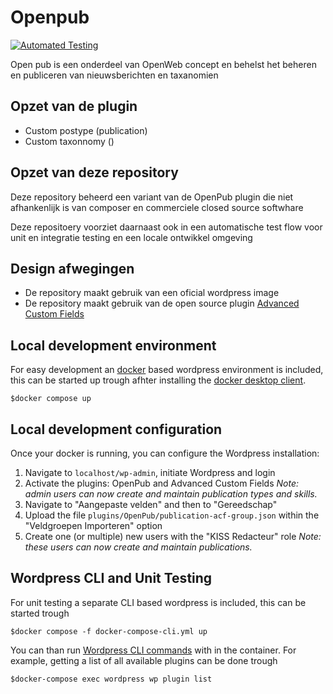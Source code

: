 # Openpub

[![Automated Testing](https://github.com/Klantinteractie-Servicesysteem/Openpub/actions/workflows/tests.yml/badge.svg)](https://github.com/Klantinteractie-Servicesysteem/Openpub/actions/workflows/tests.yml)

Open pub is een onderdeel van OpenWeb concept en behelst het beheren en publiceren van nieuwsberichten en taxanomien

## Opzet van de plugin

-   Custom postype (publication)
-   Custom taxonnomy ()

## Opzet van deze repository

Deze repository beheerd een variant van de OpenPub plugin die niet afhankenlijk is van composer en commerciele closed source softwhare

Deze repositoery voorziet daarnaast ook in een automatische test flow voor unit en integratie testing en een locale ontwikkel omgeving

## Design afwegingen

-   De repository maakt gebruik van een oficial wordpress image
-   De repository maakt gebruik van de open source plugin [Advanced Custom Fields](https://github.com/AdvancedCustomFields)

## Local development environment

For easy development an [docker](https://www.docker.com/) based wordpress environment is included, this can be started up trough afhter installing the [docker desktop client](https://docs.docker.com/desktop/).

```CLI
$docker compose up
```

## Local development configuration

Once your docker is running, you can configure the Wordpress installation:

1. Navigate to `localhost/wp-admin`, initiate Wordpress and login
2. Activate the plugins: OpenPub and Advanced Custom Fields
   _Note: admin users can now create and maintain publication types and skills._
3. Navigate to "Aangepaste velden" and then to "Gereedschap"
4. Upload the file `plugins/OpenPub/publication-acf-group.json` within the "Veldgroepen Importeren" option
5. Create one (or multiple) new users with the "KISS Redacteur" role
   _Note: these users can now create and maintain publications._

## Wordpress CLI and Unit Testing

For unit testing a separate CLI based wordpress is included, this can be started trough

```CLI
$docker compose -f docker-compose-cli.yml up
```

You can than run [Wordpress CLI commands](https://developer.wordpress.org/cli/commands/) with in the container. For example, getting a list of all available plugins can be done trough

```CLI
$docker-compose exec wordpress wp plugin list
```
